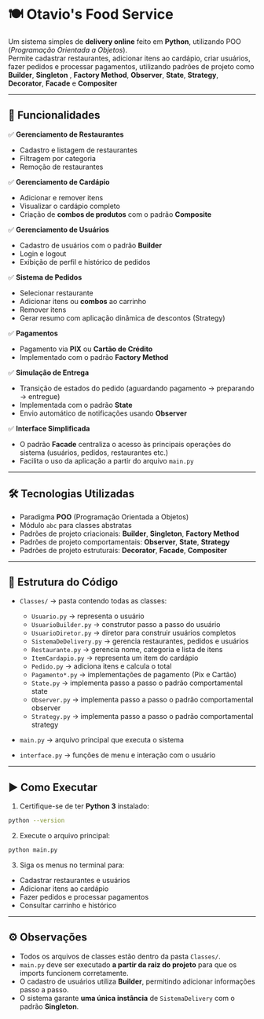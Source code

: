 # 🍽️ Otavio's Food Service

Um sistema simples de **delivery online** feito em **Python**, utilizando POO (*Programação Orientada a Objetos*).  
Permite cadastrar restaurantes, adicionar itens ao cardápio, criar usuários, fazer pedidos e processar pagamentos, utilizando padrões de projeto como **Builder**, **Singleton** , **Factory Method**, **Observer**, **State**, **Strategy**, **Decorator**, **Facade** e **Compositer**


------------------------------------------------------------------------

## 📌 Funcionalidades

✅ **Gerenciamento de Restaurantes**  
- Cadastro e listagem de restaurantes  
- Filtragem por categoria  
- Remoção de restaurantes  

✅ **Gerenciamento de Cardápio**  
- Adicionar e remover itens  
- Visualizar o cardápio completo  
- Criação de **combos de produtos** com o padrão **Composite**

✅ **Gerenciamento de Usuários**  
- Cadastro de usuários com o padrão **Builder**  
- Login e logout  
- Exibição de perfil e histórico de pedidos  

✅ **Sistema de Pedidos**  
- Selecionar restaurante  
- Adicionar itens ou **combos** ao carrinho  
- Remover itens  
- Gerar resumo com aplicação dinâmica de descontos (Strategy)  

✅ **Pagamentos**  
- Pagamento via **PIX** ou **Cartão de Crédito**  
- Implementado com o padrão **Factory Method**

✅ **Simulação de Entrega**  
- Transição de estados do pedido (aguardando pagamento → preparando → entregue)  
- Implementada com o padrão **State**  
- Envio automático de notificações usando **Observer**

✅ **Interface Simplificada**  
- O padrão **Facade** centraliza o acesso às principais operações do sistema (usuários, pedidos, restaurantes etc.)  
- Facilita o uso da aplicação a partir do arquivo `main.py`

---

## 🛠️ Tecnologias Utilizadas

- Paradigma **POO** (Programação Orientada a Objetos)  
- Módulo `abc` para classes abstratas  
- Padrões de projeto criacionais: **Builder**, **Singleton**, **Factory Method**
- Padrões de projeto comportamentais: **Observer**, **State**, **Strategy**
- Padrões de projeto estruturais: **Decorator**, **Facade**, **Compositer**

---

## 📂 Estrutura do Código

- `Classes/` → pasta contendo todas as classes:
  - `Usuario.py` → representa o usuário  
  - `UsuarioBuilder.py` → construtor passo a passo do usuário  
  - `UsuarioDiretor.py` → diretor para construir usuários completos  
  - `SistemaDeDelivery.py` → gerencia restaurantes, pedidos e usuários  
  - `Restaurante.py` → gerencia nome, categoria e lista de itens  
  - `ItemCardapio.py` → representa um item do cardápio  
  - `Pedido.py` → adiciona itens e calcula o total  
  - `Pagamento*.py` → implementações de pagamento (Pix e Cartão)
  - `State.py` → implementa passo a passo o padrão comportamental state
  - `Observer.py` → implementa passo a passo o padrão comportamental observer
  - `Strategy.py` → implementa passo a passo o padrão comportamental strategy

- `main.py` → arquivo principal que executa o sistema  
- `interface.py` → funções de menu e interação com o usuário  

---

## ▶️ Como Executar

1. Certifique-se de ter **Python 3** instalado:

```bash
python --version
```

2. Execute o arquivo principal:

```bash
python main.py
```

3. Siga os menus no terminal para:

- Cadastrar restaurantes e usuários
- Adicionar itens ao cardápio
- Fazer pedidos e processar pagamentos
- Consultar carrinho e histórico

---

## ⚙️ Observações

- Todos os arquivos de classes estão dentro da pasta `Classes/`.
- `main.py` deve ser executado **a partir da raiz do projeto** para que os imports funcionem corretamente.
- O cadastro de usuários utiliza **Builder**, permitindo adicionar informações passo a passo.
- O sistema garante **uma única instância** de `SistemaDelivery` com o padrão **Singleton**.



